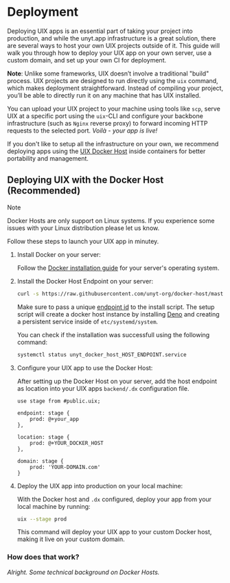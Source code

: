 # Deployment

Deploying UIX apps is an essential part of taking your project into production, and while the unyt.app infrastructure is a great solution, there are several ways to host your own UIX projects outside of it. This guide will walk you through how to deploy your UIX app on your own server, use a custom domain, and set up your own CI for deployment.

**Note**:
Unlike some frameworks, UIX doesn’t involve a traditional "build" process. UIX projects are designed to run directly using the `uix` command, which makes deployment straightforward. Instead of compiling your project, you’ll be able to directly run it on any machine that has UIX installed.

You can upload your UIX project to your machine using tools like `scp`, serve UIX at a specific port using the `uix`-CLI and configure your backbone infrastructure (such as `Nginx` reverse proxy) to forward incoming HTTP requests to the selected port. *Voilà - your app is live!*

If you don't like to setup all the infrastructure on your own, we recommend deploying apps using the [UIX Docker Host](https://github.com/unyt-org/docker-host) inside containers for better portability and management.

## Deploying UIX with the Docker Host (Recommended)
> [!NOTE]
> Docker Hosts are only support on Linux systems.
> If you experience some issues with your Linux distribution please let us know.

Follow these steps to launch your UIX app in minutey.

1. Install Docker on your server:
	
	Follow the [Docker installation guide](https://docs.docker.com/get-started/get-docker/) for your server's operating system.
2. Install the Docker Host Endpoint on your server:

	```bash
	curl -s https://raw.githubusercontent.com/unyt-org/docker-host/master/setup.sh | bash -s @+YOUR_DOCKER_HOST
	```
	Make sure to pass a unique [endpoint id]() to the install script. The setup script will create a docker host instance by installing [Deno](https://github.com/denoland/deno) and creating a persistent service inside of `etc/systemd/system`.

	You can check if the installation was successfull using the following command: 
	```bash
	systemctl status unyt_docker_host_HOST_ENDPOINT.service
	```
3. Configure your UIX app to use the Docker Host:

	After setting up the Docker Host on your server, add the host endpoint as location into your UIX apps `backend/.dx` configuration file.

	```datex title="backend/.dx"
	use stage from #public.uix;

	endpoint: stage {
		prod: @+your_app
	},

	location: stage {
		prod: @+YOUR_DOCKER_HOST
	},

	domain: stage {
		prod: 'YOUR-DOMAIN.com'
	}
	```
4. Deploy the UIX app into production on your local machine:

	With the Docker host and `.dx` configured, deploy your app from your local machine by running:
	```bash
	uix --stage prod
	```

	This command will deploy your UIX app to your custom Docker host, making it live on your custom domain.


### How does that work?
*Alright. Some technical background on Docker Hosts.*